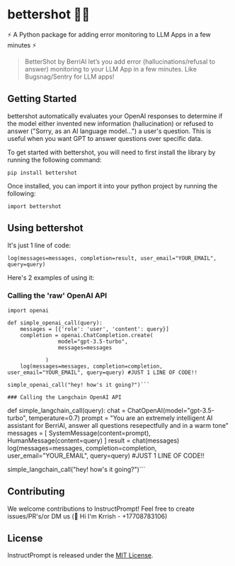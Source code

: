 # bettershot 📸🚀

⚡️ A Python package for adding error monitoring to LLM Apps in a few minutes ⚡

>BetterShot by BerriAI let’s you add error (hallucinations/refusal to answer) monitoring to your LLM App in a few minutes. Like Bugsnag/Sentry for LLM apps!

## Getting Started 

bettershot automatically evaluates your OpenAI responses to determine if the model either invented new information (hallucination) or refused to answer ("Sorry, as an AI language model...") a user's question. This is useful when you want GPT to answer questions over specific data. 

To get started with bettershot, you will need to first install the library by running the following command:

`pip install bettershot`

Once installed, you can import it into your python project by running the following:

`import bettershot`

## Using bettershot

It's just 1 line of code: 

`log(messages=messages, completion=result, user_email="YOUR_EMAIL", query=query)`

Here's 2 examples of using it: 

### Calling the 'raw' OpenAI API
```from bettershot import log
import openai 

def simple_openai_call(query):
    messages = [{'role': 'user', 'content': query}]
    completion = openai.ChatCompletion.create(
                model="gpt-3.5-turbo",
                messages=messages
    
            )
    log(messages=messages, completion=completion, user_email="YOUR_EMAIL", query=query) #JUST 1 LINE OF CODE!! 

simple_openai_call("hey! how's it going?")```

### Calling the Langchain OpenAI API 

```
def simple_langchain_call(query):
    chat = ChatOpenAI(model="gpt-3.5-turbo", temperature=0.7)
    prompt = "You are an extremely intelligent AI assistant for BerriAI, answer all questions resepectfully and in a warm tone"
    messages = [
      SystemMessage(content=prompt),
      HumanMessage(content=query)
    ]
    result = chat(messages)
    log(messages=messages, completion=completion, user_email="YOUR_EMAIL", query=query) #JUST 1 LINE OF CODE!! 

simple_langchain_call("hey! how's it going?")```

## Contributing

We welcome contributions to InstructPrompt! Feel free to create issues/PR's/or DM us (👋 Hi I'm Krrish - +17708783106)

## License

InstructPrompt is released under the [MIT License](https://github.com/instructprompt/readme/blob/master/LICENSE).
